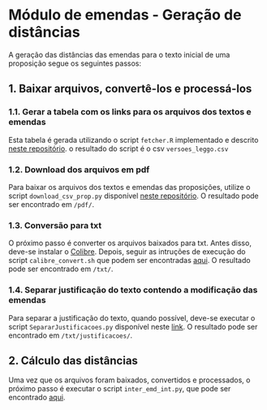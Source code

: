 # Módulo de emendas - Geração de distâncias

A geração das distâncias das emendas para o texto inicial de uma proposição segue os seguintes passos:

## 1. Baixar arquivos, convertê-los e processá-los
### 1.1. Gerar a tabela com os links para os arquivos dos textos e emendas
Esta tabela é gerada utilizando o script `fetcher.R` implementado e descrito [neste repositório](https://github.com/analytics-ufcg/versoes-de-proposicoes). o resultado do script é o csv `versoes_leggo.csv`

### 1.2. Download dos arquivos em pdf
Para baixar os arquivos dos textos e emendas das proposições, utilize o script `download_csv_prop.py` disponível [neste repositório](https://github.com/analytics-ufcg/leggo-content/tree/master/util/data). O resultado pode ser encontrado em `/pdf/`.

### 1.3. Conversão para txt
O próximo passo é converter os arquivos baixados para txt. Antes disso, deve-se instalar o [Colibre](https://calibre-ebook.com/). Depois, seguir as intruções de execução do script `calibre_convert.sh` que podem ser encontradas [aqui](https://github.com/analytics-ufcg/leggo-content/tree/master/util/data). O resultado pode ser encontrado em `/txt/`.

### 1.4. Separar justificação do texto contendo a modificação das emendas
Para separar a justificação do texto, quando possível, deve-se executar o script `SepararJustificacoes.py` disponível neste [link](https://github.com/analytics-ufcg/leggo-content/blob/master/util/tools/SepararJustificacoes.py).  O resultado pode ser encontrado em `/txt/justificacoes/`.

## 2. Cálculo das distâncias
Uma vez que os arquivos foram baixados, convertidos e processados, o próximo passo é executar o script `inter_emd_int.py`, que pode ser encontrado [aqui](https://github.com/analytics-ufcg/leggo-content/tree/master/coherence/inter_emd_int). 

